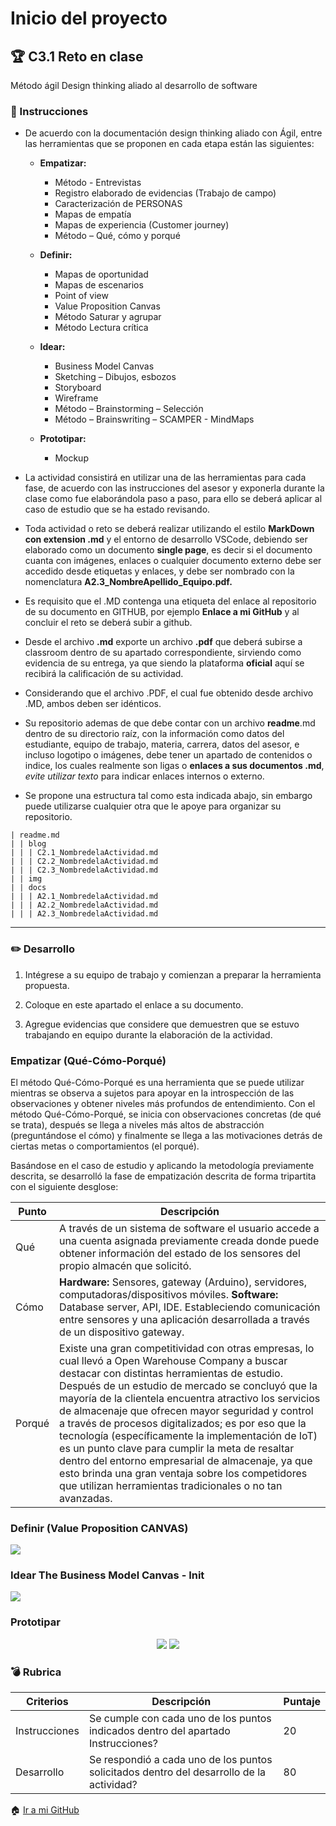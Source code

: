 # Inicio del proyecto

## :trophy: C3.1 Reto en clase

Método ágil Design thinking aliado al desarrollo de software

### :blue_book: Instrucciones

 - De acuerdo con la documentación design thinking aliado con Ágil, entre las herramientas que se proponen en cada etapa están las siguientes:

	- **Empatizar:**

		- Método - Entrevistas
		- Registro elaborado de evidencias (Trabajo de campo)
		- Caracterización de PERSONAS
		- Mapas de empatía
		- Mapas de experiencia (Customer journey)
		- Método – Qué, cómo y porqué
		
	- **Definir:**
		
        - Mapas de oportunidad
        - Mapas de escenarios
        - Point of view
        - Value Proposition Canvas
        - Método Saturar y agrupar
        - Método Lectura crítica

	- **Idear:**
	
    	- Business Model Canvas
    	- Sketching – Dibujos, esbozos
    	- Storyboard
    	- Wireframe
    	- Método – Brainstorming – Selección
    	- Método – Brainswriting – SCAMPER - MindMaps

	- **Prototipar:**

		- Mockup


 - La actividad consistirá en utilizar una de las herramientas para cada fase, de acuerdo con las instrucciones del asesor y exponerla durante la clase como fue elaborándola paso a paso, para ello se deberá aplicar al caso de estudio que se ha estado revisando.
 - Toda actividad o reto se deberá realizar utilizando el estilo **MarkDown con extension .md** y el entorno de desarrollo VSCode, debiendo ser elaborado como un documento **single page**, es decir si el documento cuanta con imágenes, enlaces o cualquier documento externo debe ser accedido desde etiquetas y enlaces, y debe ser nombrado con la nomenclatura **A2.3_NombreApellido_Equipo.pdf.**
- Es requisito que el .MD contenga una etiqueta del enlace al repositorio de su documento en GITHUB, por ejemplo **Enlace a mi GitHub** y al concluir el reto se deberá subir a github.
- Desde el archivo **.md** exporte un archivo **.pdf** que deberá subirse a classroom dentro de su apartado correspondiente, sirviendo como evidencia de su entrega, ya que siendo la plataforma **oficial** aquí se recibirá la calificación de su actividad.
- Considerando que el archivo .PDF, el cual fue obtenido desde archivo .MD, ambos deben ser idénticos.
- Su repositorio ademas de que debe contar con un archivo **readme**.md dentro de su directorio raíz, con la información como datos del estudiante, equipo de trabajo, materia, carrera, datos del asesor, e incluso logotipo o imágenes, debe tener un apartado de contenidos o indice, los cuales realmente son ligas o **enlaces a sus documentos .md**, _evite utilizar texto_ para indicar enlaces internos o externo.
- Se propone una estructura tal como esta indicada abajo, sin embargo puede utilizarse cualquier otra que le apoye para organizar su repositorio.
``` 
| readme.md
| | blog
| | | C2.1_NombredelaActividad.md
| | | C2.2_NombredelaActividad.md
| | | C2.3_NombredelaActividad.md
| | img
| | docs
| | | A2.1_NombredelaActividad.md
| | | A2.2_NombredelaActividad.md
| | | A2.3_NombredelaActividad.md
```
___

### :pencil2: Desarrollo

1. Intégrese a su equipo de trabajo y comienzan a preparar la herramienta propuesta.
   
2. Coloque en este apartado el enlace a su documento.
   
3. Agregue evidencias que considere que demuestren que se estuvo trabajando en equipo durante la elaboración de la actividad.

### Empatizar (Qué-Cómo-Porqué)
El método Qué-Cómo-Porqué es una herramienta que se puede utilizar mientras se observa a sujetos para apoyar en la introspección de las observaciones y obtener niveles más profundos de entendimiento. Con el método Qué-Cómo-Porqué, se inicia con observaciones concretas (de qué se trata), después se llega a niveles más altos de abstracción (preguntándose el cómo) y finalmente se llega a las motivaciones detrás de ciertas metas o comportamientos (el porqué).

Basándose en el caso de estudio y aplicando la metodología previamente descrita, se desarrolló la fase de empatización descrita de forma tripartita con el siguiente desglose:


| Punto     | Descripción   |
| -| -|
| Qué| A través de un sistema de software el usuario accede a una cuenta asignada previamente creada donde puede obtener información del estado de los sensores del propio almacén que solicitó.|
|Cómo| **Hardware:** Sensores, gateway (Arduino), servidores, computadoras/dispositivos móviles. **Software:** Database server, API, IDE. Estableciendo comunicación entre sensores y una aplicación desarrollada a través de un dispositivo gateway.|
| Porqué| Existe una gran competitividad con otras empresas, lo cual llevó a Open Warehouse Company a buscar destacar con distintas herramientas de estudio. Después de un estudio de mercado se concluyó que la mayoría de la clientela encuentra atractivo los servicios de almacenaje que ofrecen mayor seguridad y control a través de procesos digitalizados; es por eso que la tecnología (específicamente la implementación de IoT) es un punto clave para cumplir la meta de resaltar dentro del entorno empresarial de almacenaje, ya que esto brinda una gran ventaja sobre los competidores que utilizan herramientas tradicionales o no tan avanzadas.|


### Definir (Value Proposition CANVAS)

![](https://github.com/durantrejo/Analisis_Avanzado_Software/blob/master/img/C3.1%20-%20ValuePropositionCanvas.png?raw=true)

### Idear The Business Model Canvas - Init

![](../img/Business%20Model%20Canvas%20Init.jpg)

### Prototipar

   <div align="center">
  
![](https://github.com/durantrejo/Analisis_Avanzado_Software/blob/master/img/C3.1.1.JPG)
![](https://github.com/durantrejo/Analisis_Avanzado_Software/blob/master/img/C3.1.2.JPG)
     
   </div>
 
### :bomb: Rubrica

| Criterios     | Descripción                                                                                  | Puntaje |
| ------------- | -------------------------------------------------------------------------------------------- | ------- |
| Instrucciones | Se cumple con cada uno de los puntos indicados dentro del apartado Instrucciones?            | 20      |
| Desarrollo    | Se respondió a cada uno de los puntos solicitados dentro del desarrollo de la actividad?     | 80      |


:house: [Ir a mi GitHub]()
